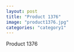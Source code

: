 ```yaml
---
layout: post
title: "Product 1376"
image: "product1376.jpg"
categories: "category1"
---
```

Product 1376
